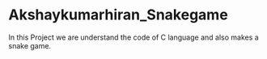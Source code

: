 # Akshaykumarhiran_Snakegame
In this Project we are understand the code of C language and also makes a snake game.
